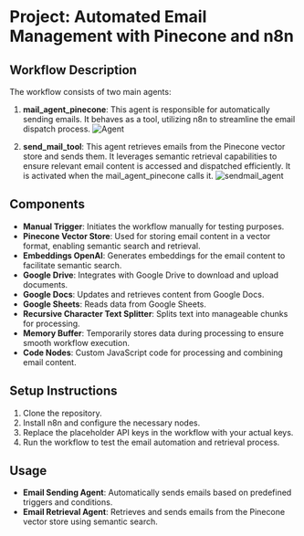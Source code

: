 # Project: Automated Email Management with Pinecone and n8n

## Workflow Description
The workflow consists of two main agents:

1. **mail_agent_pinecone**: This agent is responsible for automatically sending emails. It behaves as a tool, utilizing n8n to streamline the email dispatch process.
![Agent](https://github.com/user-attachments/assets/fa12aae5-23f7-4d7f-849b-2d9c10a60284)


3. **send_mail_tool**: This agent retrieves emails from the Pinecone vector store and sends them. It leverages semantic retrieval capabilities to ensure relevant email content is accessed and dispatched efficiently. It is activated when the mail_agent_pinecone calls it.
![sendmail_agent](https://github.com/user-attachments/assets/fd64b4d2-8316-4dfa-b8eb-8a6583b2a41b)


## Components
- **Manual Trigger**: Initiates the workflow manually for testing purposes.
- **Pinecone Vector Store**: Used for storing email content in a vector format, enabling semantic search and retrieval.
- **Embeddings OpenAI**: Generates embeddings for the email content to facilitate semantic search.
- **Google Drive**: Integrates with Google Drive to download and upload documents.
- **Google Docs**: Updates and retrieves content from Google Docs.
- **Google Sheets**: Reads data from Google Sheets.
- **Recursive Character Text Splitter**: Splits text into manageable chunks for processing.
- **Memory Buffer**: Temporarily stores data during processing to ensure smooth workflow execution.
- **Code Nodes**: Custom JavaScript code for processing and combining email content.

## Setup Instructions
1. Clone the repository.
2. Install n8n and configure the necessary nodes.
3. Replace the placeholder API keys in the workflow with your actual keys.
4. Run the workflow to test the email automation and retrieval process.

## Usage
- **Email Sending Agent**: Automatically sends emails based on predefined triggers and conditions.
- **Email Retrieval Agent**: Retrieves and sends emails from the Pinecone vector store using semantic search.


